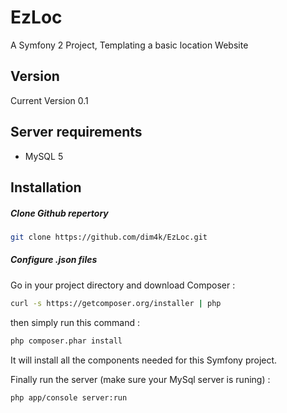 EzLoc
=====


A Symfony 2 Project, Templating a basic location Website


Version
----

Current Version 0.1

Server requirements
----
* MySQL 5

Installation
----

##### Clone Github repertory

```sh
git clone https://github.com/dim4k/EzLoc.git
```

##### Configure .json files

Go in your project directory and download Composer :

```sh
curl -s https://getcomposer.org/installer | php
```

then simply run this command :

```sh
php composer.phar install
```

It will install all the components needed for this Symfony project.

Finally run the server (make sure your MySql server is runing) :

```sh
php app/console server:run
```